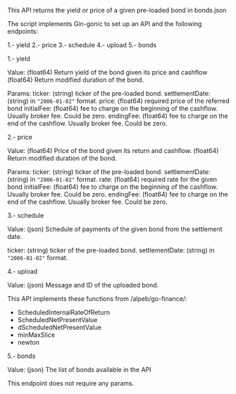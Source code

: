 This API returns the yield or price of a given pre-loaded bond in bonds.json

The script implements Gin-gonic to set up an API and the following endpoints:

1.- yield
2.- price
3.- schedule
4.- upload
5.- bonds

1.- yield 

Value: (float64) Return yield of the bond given its price and cashflow
      (float64) Return modified duration of the bond.

Params:
  ticker: (string) ticker of the pre-loaded bond.
  settlementDate: (string) in `"2006-01-02"` format. 
  price: (float64) required price of the referred bond
  initialFee: (float64) fee to charge on the beginning of the cashflow. Usually broker fee. Could be zero.
  endingFee: (float64) fee to charge on the end of the cashflow. Usually broker fee. Could be zero.
  
 2.- price
 
 Value: (float64) Price of the bond given its return and cashflow.
        (float64) Return modified duration of the bond.
 
 Params:
  ticker: (string) ticker of the pre-loaded bond.
  settlementDate: (string) in `"2006-01-02"` format. 
  rate: (float64) required rate for the given bond
  initialFee: (float64) fee to charge on the beginning of the cashflow. Usually broker fee. Could be zero.
  endingFee: (float64) fee to charge on the end of the cashflow. Usually broker fee. Could be zero.
  
 3.- schedule
 
 Value: (json) Schedule of payments of the given bond from the settlement date.
 
  ticker: (string) ticker of the pre-loaded bond.
  settlementDate: (string) in `"2006-01-02"` format.
 
4.- upload

Value: (json) Message and ID of the uploaded bond.

This API implements these functions from /alpeb/go-finance/:

- ScheduledInternalRateOfReturn
- ScheduledNetPresentValue
- dScheduledNetPresentValue
- minMaxSlice
- newton
 
 5.- bonds
 
 Value: (json) The list of bonds available in the API
 
 This endpoint does not require any params.
 
